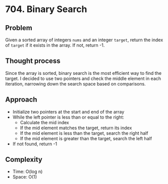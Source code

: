 # 704. Binary Search

## Problem  
Given a sorted array of integers `nums` and an integer `target`, return the index of `target` if it exists in the array. If not, return -1.

## Thought process  
Since the array is sorted, binary search is the most efficient way to find the target. I decided to use two pointers and check the middle element in each iteration, narrowing down the search space based on comparisons.

## Approach  

- Initialize two pointers at the start and end of the array
- While the left pointer is less than or equal to the right:
  - Calculate the mid index
  - If the mid element matches the target, return its index
  - If the mid element is less than the target, search the right half
  - If the mid element is greater than the target, search the left half
- If not found, return -1

## Complexity  
- Time: O(log n)  
- Space: O(1)